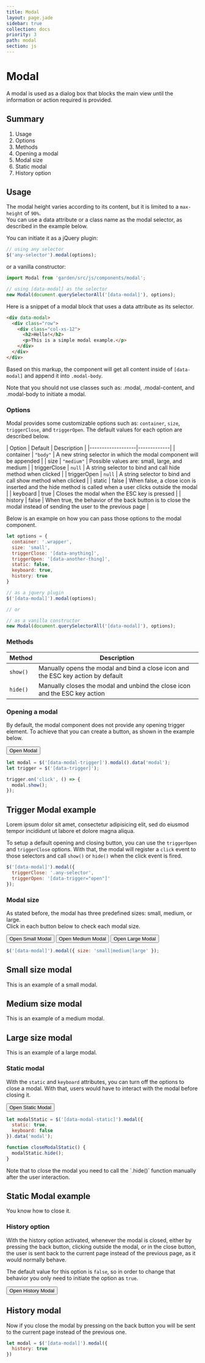 ```yaml
---
title: Modal
layout: page.jade
sidebar: true
collection: docs
priority: 3
path: modal
section: js
---
```


# Modal
<p class="lead">
  A modal is used as a dialog box that blocks the main view until the
  information or action required is provided.
</p>

## Summary
1. <a data-scroll-usage>Usage</a>
2. <a data-scroll-options>Options</a>
3. <a data-scroll-methods>Methods</a>
4. <a data-scroll-opening>Opening a modal</a>
5. <a data-scroll-size>Modal size</a>
6. <a data-scroll-static>Static modal</a>
7. <a data-scroll-history>History option</a>

## Usage

The modal height varies according to its content, but it is limited to a `max-height` of `90%`.  
You can use a data attribute or a class name as the modal selector, as described in the example below.

You can initiate it as a jQuery plugin:

```js
// using any selector
$('any-selector').modal(options);
```

or a vanilla constructor:

```js
import Modal from 'garden/src/js/components/modal';

// using [data-modal] as the selector
new Modal(document.querySelectorAll('[data-modal]'), options);
```

Here is a snippet of a modal block that uses a data attribute as its selector.

```html
<div data-modal>
  <div class="row">
    <div class="col-xs-12">
      <h2>Hello!</h2>
      <p>This is a simple modal example.</p>
    </div>
  </div>
</div>
```
Based on this markup, the component will get all content inside of `[data-modal]` and append it into `.modal-body`.

<p class="notification notification-warning">
  Note that you should not use classes such as: .modal, .modal-content, and .modal-body to initiate a modal.
</p>

### Options

Modal provides some customizable options such as: `container`, `size`, `triggerClose`, and `triggerOpen`. The default values for each option are described below.

| Option            | Default | Description |
|-------------------|-------------|
| container  | `"body"` | A new string selector in which the modal component will be appended |
| size | `"medium"` | Possible values are: small, large, and medium |
| triggerClose | `null` | A string selector to bind and call hide method when clicked |
| triggerOpen | `null` | A string selector to bind and call show method when clicked |
| static | false | When false, a close icon is inserted and the hide method is called when a user clicks outside the modal  |
| keyboard | true | Closes the modal when the ESC key is pressed |
| history | false | When true, the behavior of the back button is to close the modal instead of sending the user to the previous page |

Below is an example on how you can pass those options to the modal component.

```js
let options = {
  container: '.wrapper',
  size: 'small',
  triggerClose: '[data-anything]',
  triggerOpen: '[data-another-thing]',
  static: false,
  keyboard: true,
  history: true
}

// as a jquery plugin
$('[data-modal]').modal(options);

// or

// as a vanilla constructor
new Modal(document.querySelectorAll('[data-modal]'), options);
```

### Methods

| Method     | Description |
|------------|-----------------------|
| `show()`     | Manually opens the modal and bind a close icon and the ESC key action by default |
| `hide()`     | Manually closes the modal and unbind the close icon and the ESC key action |

### Opening a modal

By default, the modal component does not provide any opening trigger element. To achieve that you can create a button, as shown in the example below.

<div class="example example-code">
  <button class="button button-primary" data-trigger>Open Modal</button>
</div>

```js
let modal = $('[data-modal-trigger]').modal().data('modal');
let trigger = $('[data-trigger]');

trigger.on('click', () => {
  modal.show();
});
```
<div data-modal-trigger class="hide">
  <div class="row">
    <div class="col-xs-12">
      <h2>Trigger Modal example</h2>
      <p>Lorem ipsum dolor sit amet, consectetur adipisicing elit, sed do eiusmod tempor incididunt ut labore et dolore magna aliqua.</p>
    </div>
  </div>
</div>

 To setup a default opening and closing button, you can use the `triggerOpen` and `triggerClose` options. With that, the  modal will register a `click` event to those selectors and call `show()` or `hide()` when the click event is fired.

```js
$('[data-modal]').modal({
  triggerClose: '.any-selector',
  triggerOpen: '[data-trigger="open"]'
});
```

### Modal size

As stated before, the modal has three predefined sizes: small, medium, or large.  
Click in each button below to check each modal size.

<div class="example example-code align-center">
  <button class="button button-primary" data-trigger-small="open">Open Small Modal</button>
  <button class="button button-primary" data-trigger-medium="open">Open Medium Modal</button>
  <button class="button button-primary" data-trigger-large="open">Open Large Modal</button>
</div>

```js
$('[data-modal]').modal({ size: 'small|medium|large' });
```

<div data-modal-small class="hide">
  <div class="row">
    <div class="col-xs-12">
      <h2>Small size modal</h2>
      <p>This is an example of a small modal.</p>
    </div>
  </div>
</div>

<div data-modal-medium class="hide">
  <div class="row">
    <div class="col-xs-12">
      <h2>Medium size modal</h2>
      <p>This is an example of a medium modal.</p>
    </div>
  </div>
</div>

<div data-modal-large class="hide">
  <div class="row">
    <div class="col-xs-12">
      <h2>Large size modal</h2>
      <p>This is an example of a large modal.</p>
    </div>
  </div>
</div>

### Static modal

With the `static` and `keyboard` attributes, you can turn off the options to close a modal.
With that, users would have to interact with the modal before closing it.

<div class="example example-code">
  <button class="button button-primary" data-trigger-static="open">Open Static Modal</button>
</div>

```js
let modalStatic = $('[data-modal-static]').modal({
  static: true,
  keyboard: false
}).data('modal');

function closeModalStatic() {
  modalStatic.hide();
}
```

<p class="notification notification-warning">
  Note that to close the modal you need to call the `.hide()` function manually after the user interaction.
</p>

<div data-modal-static class="hide">
  <div class="row">
    <div class="col-xs-12">
      <h2>Static Modal example</h2>
      <p>You know how to close it.</p>
    </div>
  </div>
</div>

### History option

 With the history option activated, whenever the modal is closed, either by pressing the back button, clicking outside the modal, or in the close button, the user is sent back to the current page instead of the previous page, as it would normally behave.

 The default value for this option is `false`, so in order to change that behavior you only need to initiate the option as `true`.

 <div class="example example-code">
   <button class="button button-primary" data-trigger-history="open">Open History Modal</button>
 </div>

 <div data-modal-history class="hide">
   <div class="row">
     <div class="col-xs-12">
       <h2>History modal</h2>
       <p>Now if you close the modal by pressing on the back button you will be sent to the current page instead of the previous one.</p>
     </div>
   </div>
 </div>


```js
let modal = $('[data-modal]').modal({
  history: true
})
```
